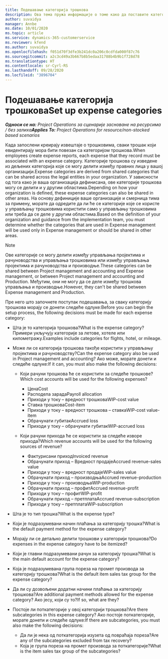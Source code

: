 ```yaml
---
title: Подешавање категорија трошкова
description: Ова тема пружа информације о томе како да поставите категорије трошкова и дељене категорије за извештаје о трошковима.
author: suvaidya
manager: Annbe
ms.date: 10/01/2020
ms.topic: article
ms.service: dynamics-365-customerservice
ms.reviewer: kfend
ms.author: suvaidya
ms.openlocfilehash: f051d70f3dfe3b241dc0a206c0cdfda000f87c76
ms.sourcegitcommit: a2c3cd49a3b667b8b5edaa31788b4b9b1f728d78
ms.translationtype: HT
ms.contentlocale: sr-Cyrl-RS
ms.lasthandoff: 09/28/2020
ms.locfileid: "3896704"
---
```

# <a name="set-up-expense-categories"></a><span data-ttu-id="0b0fc-103">Подешавање категорија трошкова</span><span class="sxs-lookup"><span data-stu-id="0b0fc-103">Set up expense categories</span></span>

<span data-ttu-id="0b0fc-104">_**Односи се на:** Project Operations за сценарије засноване на ресурсима / без залиха_</span><span class="sxs-lookup"><span data-stu-id="0b0fc-104">_**Applies To:** Project Operations for resource/non-stocked based scenarios_</span></span>

<span data-ttu-id="0b0fc-105">Када запослени креирају извештаје о трошковима, сваки трошак који евидентирају мора бити повезан са категоријом трошкова.</span><span class="sxs-lookup"><span data-stu-id="0b0fc-105">When employees create expense reports, each expense that they record must be associated with an expense category.</span></span> <span data-ttu-id="0b0fc-106">Категорије трошкова су изведене из дељених категорија које се могу делити између правних лица у вашој организацији.</span><span class="sxs-lookup"><span data-stu-id="0b0fc-106">Expense categories are derived from shared categories that can be shared across the legal entities in your organization.</span></span> <span data-ttu-id="0b0fc-107">У зависности од тога како је ваша организација дефинисана, ове категорије трошкова могу се делити и у другим областима.</span><span class="sxs-lookup"><span data-stu-id="0b0fc-107">Depending on how your organization is defined, these expense categories can also be shared in other areas.</span></span> <span data-ttu-id="0b0fc-108">На основу дефиниције ваше организације и смерница тима за примену, морате да одредите да ли ће се категорије које се користе у управљању трошковима користити само у управљању трошковима или треба да се деле у другим областима.</span><span class="sxs-lookup"><span data-stu-id="0b0fc-108">Based on the definition of your organization and guidance from the implementation team, you must determine whether the categories that are used in Expense management will be used only in Expense management or should be shared in other areas.</span></span>

> [!NOTE]
> <span data-ttu-id="0b0fc-109">Ове категорије се могу делити између управљања пројектима и рачуноводства и управљања трошковима или између управљања пројектима и рачуноводства и производње.</span><span class="sxs-lookup"><span data-stu-id="0b0fc-109">These categories can be shared between Project management and accounting and Expense management, or between Project management and accounting and Production.</span></span> <span data-ttu-id="0b0fc-110">Међутим, они не могу да се деле између трошкова управљања и производње.</span><span class="sxs-lookup"><span data-stu-id="0b0fc-110">However, they can't be shared between Expense management and Production.</span></span>

<span data-ttu-id="0b0fc-111">Пре него што започнете поступак подешавања, за сваку категорију трошкова морају се донети следеће одлуке:</span><span class="sxs-lookup"><span data-stu-id="0b0fc-111">Before you can begin the setup process, the following decisions must be made for each expense category:</span></span>

- <span data-ttu-id="0b0fc-112">Шта је то категорија трошкова?</span><span class="sxs-lookup"><span data-stu-id="0b0fc-112">What is the expense category?</span></span> <span data-ttu-id="0b0fc-113">Примери укључују категорије за летове, хотеле или километражу.</span><span class="sxs-lookup"><span data-stu-id="0b0fc-113">Examples include categories for flights, hotel, or mileage.</span></span>
- <span data-ttu-id="0b0fc-114">Може ли се категорија трошкова такође користити у управљању пројектима и рачуноводству?</span><span class="sxs-lookup"><span data-stu-id="0b0fc-114">Can the expense category also be used in Project management and accounting?</span></span> <span data-ttu-id="0b0fc-115">Ако може, морате донети и следеће одлуке:</span><span class="sxs-lookup"><span data-stu-id="0b0fc-115">If it can, you must also make the following decisions:</span></span>

    - <span data-ttu-id="0b0fc-116">Који рачуни трошкова ће се користити за следеће трошкове?</span><span class="sxs-lookup"><span data-stu-id="0b0fc-116">Which cost accounts will be used for the following expenses?</span></span>

        - <span data-ttu-id="0b0fc-117">Цена</span><span class="sxs-lookup"><span data-stu-id="0b0fc-117">Cost</span></span>
        - <span data-ttu-id="0b0fc-118">Расподела зарада</span><span class="sxs-lookup"><span data-stu-id="0b0fc-118">Payroll allocation</span></span>
        - <span data-ttu-id="0b0fc-119">Приходи у току – вредност трошкова</span><span class="sxs-lookup"><span data-stu-id="0b0fc-119">WIP-cost value</span></span>
        - <span data-ttu-id="0b0fc-120">Ставка трошкова</span><span class="sxs-lookup"><span data-stu-id="0b0fc-120">Cost-item</span></span>
        - <span data-ttu-id="0b0fc-121">Приходи у току – вредност трошкова – ставка</span><span class="sxs-lookup"><span data-stu-id="0b0fc-121">WIP-cost value-item</span></span>
        - <span data-ttu-id="0b0fc-122">Обрачунати губитак</span><span class="sxs-lookup"><span data-stu-id="0b0fc-122">Accrued loss</span></span>
        - <span data-ttu-id="0b0fc-123">Приходи у току – обрачунати губитак</span><span class="sxs-lookup"><span data-stu-id="0b0fc-123">WIP-accrued loss</span></span>

    - <span data-ttu-id="0b0fc-124">Који рачуни прихода ће се користити за следеће изворе прихода?</span><span class="sxs-lookup"><span data-stu-id="0b0fc-124">Which revenue accounts will be used for the following sources of revenue?</span></span>

        - <span data-ttu-id="0b0fc-125">Фактурисани приход</span><span class="sxs-lookup"><span data-stu-id="0b0fc-125">Invoiced revenue</span></span>
        - <span data-ttu-id="0b0fc-126">Обрачунати приход – Вредност продаје</span><span class="sxs-lookup"><span data-stu-id="0b0fc-126">Accrued revenue-sales value</span></span>
        - <span data-ttu-id="0b0fc-127">Приходи у току – вредност продаје</span><span class="sxs-lookup"><span data-stu-id="0b0fc-127">WIP-sales value</span></span>
        - <span data-ttu-id="0b0fc-128">Обрачунати приход – производња</span><span class="sxs-lookup"><span data-stu-id="0b0fc-128">Accrued revenue-production</span></span>
        - <span data-ttu-id="0b0fc-129">Приходи у току – производња</span><span class="sxs-lookup"><span data-stu-id="0b0fc-129">WIP-production</span></span>
        - <span data-ttu-id="0b0fc-130">Обрачунати приход – профит</span><span class="sxs-lookup"><span data-stu-id="0b0fc-130">Accrued revenue-profit</span></span>
        - <span data-ttu-id="0b0fc-131">Приходи у току – профит</span><span class="sxs-lookup"><span data-stu-id="0b0fc-131">WIP-profit</span></span>
        - <span data-ttu-id="0b0fc-132">Обрачунати приход – претплата</span><span class="sxs-lookup"><span data-stu-id="0b0fc-132">Accrued revenue-subscription</span></span>
        - <span data-ttu-id="0b0fc-133">Приходи у току – претплата</span><span class="sxs-lookup"><span data-stu-id="0b0fc-133">WIP-subscription</span></span>

- <span data-ttu-id="0b0fc-134">Шта је то тип трошка?</span><span class="sxs-lookup"><span data-stu-id="0b0fc-134">What is the expense type?</span></span>
- <span data-ttu-id="0b0fc-135">Који је подразумевани начин плаћања за категорију трошка?</span><span class="sxs-lookup"><span data-stu-id="0b0fc-135">What is the default payment method for the expense category?</span></span>
- <span data-ttu-id="0b0fc-136">Морају ли се детаљно делити трошкови у категорији трошкова?</span><span class="sxs-lookup"><span data-stu-id="0b0fc-136">Do expenses in the expense category have to be itemized?</span></span>
- <span data-ttu-id="0b0fc-137">Који је главни подразумевани рачун за категорију трошка?</span><span class="sxs-lookup"><span data-stu-id="0b0fc-137">What is the main default account for the expense category?</span></span>
- <span data-ttu-id="0b0fc-138">Која је подразумевана група пореза на промет производа за категорију трошкова?</span><span class="sxs-lookup"><span data-stu-id="0b0fc-138">What is the default item sales tax group for the expense category?</span></span>
- <span data-ttu-id="0b0fc-139">Да ли су дозвољени додатни начини плаћања за категорију трошкова?</span><span class="sxs-lookup"><span data-stu-id="0b0fc-139">Are additional payment methods allowed for the expense category?</span></span> <span data-ttu-id="0b0fc-140">Ако јесу, који су то?</span><span class="sxs-lookup"><span data-stu-id="0b0fc-140">If so, what are they?</span></span>
- <span data-ttu-id="0b0fc-141">Постоје ли поткатегорије у овој категорији трошкова?</span><span class="sxs-lookup"><span data-stu-id="0b0fc-141">Are there subcategories in this expense category?</span></span> <span data-ttu-id="0b0fc-142">Ако постоје поткатегорије, морате донети и следеће одлуке:</span><span class="sxs-lookup"><span data-stu-id="0b0fc-142">If there are subcategories, you must also make the following decisions:</span></span>

    - <span data-ttu-id="0b0fc-143">Да ли је нека од поткатегорија изузета од повраћаја пореза?</span><span class="sxs-lookup"><span data-stu-id="0b0fc-143">Are any of the subcategories excluded from tax recovery?</span></span>
    - <span data-ttu-id="0b0fc-144">Која је група пореза на промет производа за поткатегорије?</span><span class="sxs-lookup"><span data-stu-id="0b0fc-144">What is the item sales tax group of the subcategories?</span></span>
